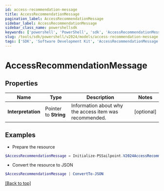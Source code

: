 ```yaml
---
id: access-recommendation-message
title: AccessRecommendationMessage
pagination_label: AccessRecommendationMessage
sidebar_label: AccessRecommendationMessage
sidebar_class_name: powershellsdk
keywords: ['powershell', 'PowerShell', 'sdk', 'AccessRecommendationMessage'] 
slug: /tools/sdk/powershell/v2024/models/access-recommendation-message
tags: ['SDK', 'Software Development Kit', 'AccessRecommendationMessage']
---
```



# AccessRecommendationMessage

## Properties

Name | Type | Description | Notes
------------ | ------------- | ------------- | -------------
**Interpretation** |  Pointer to **String** | Information about why the access item was recommended. | [optional] 

## Examples

- Prepare the resource
```powershell
$AccessRecommendationMessage = Initialize-PSSailpoint.V2024AccessRecommendationMessage  -Interpretation 95% of your peers have this access.
```

- Convert the resource to JSON
```powershell
$AccessRecommendationMessage | ConvertTo-JSON
```


[[Back to top]](#) 

